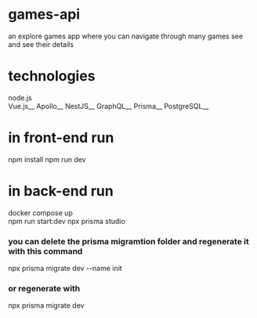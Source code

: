 # games-api
an explore games app where you can navigate through many games see and see their details

# technologies 
node.js\
Vue.js__
Apollo__
NestJS__
GraphQL__
Prisma__
PostgreSQL__

# in front-end run
npm install
npm run dev

# in back-end run
docker compose up               
npm run start:dev
npx prisma studio               

### you can delete the prisma migramtion folder and regenerate it with this command
npx prisma migrate dev --name init

### or regenerate with
npx prisma migrate dev

